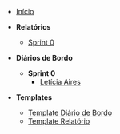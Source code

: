 - [Início](/)

- **Relatórios**
  - [Sprint 0](Relatorios/Sprint-0.md)

- **Diários de Bordo**
  - **Sprint 0**
    - [Letícia Aires](Diários%20de%20Bordo/Sprint%200/Leticia%20Aires/README.md)

- **Templates**
  - [Template Diário de Bordo](../Templates/template-diario-bordo.md)
  - [Template Relatório](../Templates/template-relatorio.md)
